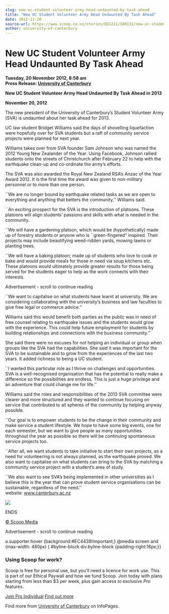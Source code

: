 ```yaml
---
slug: new-uc-student-volunteer-army-head-undaunted-by-task-ahead
title: "New UC Student Volunteer Army Head Undaunted By Task Ahead"
date: 2012-11-20
source-url: https://www.scoop.co.nz/stories/ED1211/S00132/new-uc-student-volunteer-army-head-undaunted-by-task-ahead.htm
author: university-of-canterbury
---
```

New UC Student Volunteer Army Head Undaunted By Task Ahead
==========================================================

**Tuesday, 20 November 2012, 8:58 am**  
**Press Release: [University of Canterbury](https://info.scoop.co.nz/University_of_Canterbury)**

**New UC Student Volunteer Army Head Undaunted By Task Ahead in 2013**  
  
**November 20, 2012**  
  
The new president of the University of Canterbury’s Student Volunteer Army (SVA) is undaunted about her task ahead for 2013.

UC law student Bridget Williams said the days of shovelling liquefaction were hopefully over for SVA students but a raft of community service projects were planned for next year.

Williams takes over from SVA founder Sam Johnson who was named the 2012 Young New Zealander of the Year. Using Facebook, Johnson rallied students onto the streets of Christchurch after February 22 to help with the earthquake clean-up and co-ordinate the army’s efforts.

The SVA was also awarded the Royal New Zealand RSA’s Anzac of the Year Award 2012. It is the first time the award was given to non-military personnel or to more than one person.

  
\`\`We are no longer bound by earthquake related tasks as we are open to everything and anything that betters the community,’’ Williams said.

\`\`An exciting prospect for the SVA is the introduction of platoons. These platoons will align students’ passions and skills with what is needed in the community.

\`\`We will have a gardening platoon, which would be (hypothetically) made up of forestry students or anyone who is \`\`green-fingered” inspired. Their projects may include beautifying weed-ridden yards, mowing lawns or planting trees.

\`\`We will have a baking platoon; made up of students who love to cook or bake and would provide meals for those in need via soup kitchens etc. These platoons would ultimately provide greater results for those being served for the students eager to help as the work connects with their interests.

Advertisement - scroll to continue reading





\`\`We want to capitalise on what students have learnt at university. We are considering collaborating with the university’s business and law faculties to give free legal or commerce advice.’’

Williams said this would benefit both parties as the public was in need of free counsel relating to earthquake issues and the students would grow with the experience. This could help future employment for students by building relationships and connections with the business community.’’

She said there were no excuses for not helping an individual or group when groups like the SVA had the capabilities. She said it was important for the SVA to be sustainable and to grow from the experiences of the last two years. It added richness to being a UC student.

\`\`I wanted this particular role as I thrive on challenges and opportunities. SVA is a well-recognised organisation that has the potential to really make a difference so the possibilities are endless. This is just a huge privilege and an adventure that could change me for life.’’

Williams said the roles and responsibilities of the 2013 SVA committee were clearer and more structured and they wanted to continue focusing on service that contributed to all spheres of the community by helping anyway possible.

\`\`Our goal is to empower students to be the change in their community and make service a student lifestyle. We hope to have some big events, one for each semester, but we want to give people as many opportunities throughout the year as possible so there will be continuing spontaneous service projects too.

\`\`After all, we want students to take initiative to start their own projects, as a need for volunteering is not always planned, as the earthquake proved. We also want to capitalise on what students can bring to the SVA by matching a community service project with a student’s area of study.

\`\`We also want to see SVA’s being implemented in other universities as I believe this is the year that can prove student service organisations can be sustainable, regardless of the need.’’  
website: www.canterbury.ac.nz

![](http://img.scoop.co.nz/stories/images/1211/539284af31352e463262.jpeg)

ENDS

[© Scoop Media](http://www.scoop.co.nz/about/terms.html)  

Advertisement - scroll to continue reading



a.supporter:hover {background:#EC4438!important;} @media screen and (max-width: 480px) { #byline-block div.byline-block {padding-right:16px;}}

### Using Scoop for work?

Scoop is free for personal use, but you’ll need a licence for work use. This is part of our Ethical Paywall and how we fund Scoop. Join today with plans starting from less than $3 per week, plus gain access to exclusive _Pro_ features.  
  
[Join Pro Individual](https://pro.scoop.co.nz/Individual/?from=ProIn24) [Find out more](https://pro.scoop.co.nz/using-scoop-for-work/?from=ProIn24)

Find more from [University of Canterbury](https://info.scoop.co.nz/University_of_Canterbury) on InfoPages.